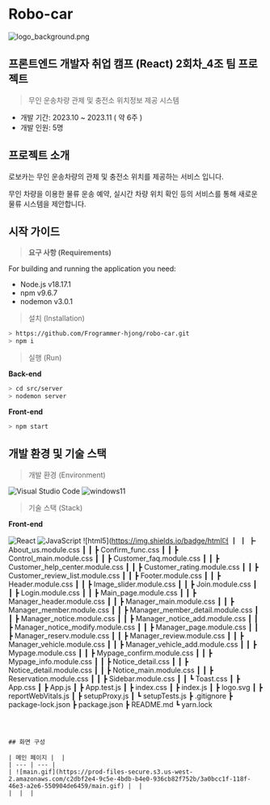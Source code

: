 # Robo-car

![logo_background.png](Robo-car%20a7a209a126914fd0b5a47e75f6f554a7/logo_background.png)

## 프론트엔드 개발자 취업 캠프 (React) 2회차_4조 팀 프로젝트


> 무인 운송차량 관제 및 충전소 위치정보 제공 시스템
> 
- 개발 기간: 2023.10 ~ 2023.11 ( 약 6주 )
- 개발 인원: 5명

## 프로젝트 소개

로보카는 무인 운송차량의 관제 및 충전소 위치를 제공하는 서비스 입니다.

무인 차량을 이용한 물류 운송 예약, 실시간 차량 위치 확인 등의 서비스를 통해 새로운 물류 시스템을 제안합니다.

## 시작 가이드

> **요구 사항 (Requirements)**
> 

For building and running the application you need:

- Node.js v18.17.1
- npm v9.6.7
- nodemon v3.0.1


> 설치 (Installation)
> 

```bash
> https://github.com/Frogrammer-hjong/robo-car.git
> npm i
```

> 실행 (Run)
> 

**Back-end**

```bash
> cd src/server
> nodemon server
```

**Front-end**

```bash
> npm start
```

## 개발 환경 및 기술 스택

> 개발 환경 (Environment)
> 
![Visual Studio Code](https://img.shields.io/badge/Visual%20Studio%20Code-007ACC?style=for-the-badge&logo=Visual%20Studio%20Code&logoColor=white)
![windows11](https://img.shields.io/badge/windows11-007ACC?style=for-the-badge&logo=windows11&logoColor=white)
> 기술 스택 (Stack)
> 

**Front-end**

![React](https://img.shields.io/badge/React-20232A?style=for-the-badge&logo=react&logoColor=61DAFB)
![JavaScript](https://img.shields.io/badge/JavaScript-F7DF1E?style=for-the-badge&logo=Javascript&logoColor=white)
![html5](https://img.shields.io/badge/html더
 ┃ ┃ ┣ About_us.module.css
 ┃ ┃ ┣ Confirm_func.css
 ┃ ┃ ┣ Control_main.module.css
 ┃ ┃ ┣ Customer_faq.module.css
 ┃ ┃ ┣ Customer_help_center.module.css
 ┃ ┃ ┣ Customer_rating.module.css
 ┃ ┃ ┣ Customer_review_list.module.css
 ┃ ┃ ┣ Footer.module.css
 ┃ ┃ ┣ Header.module.css
 ┃ ┃ ┣ Image_slider.module.css
 ┃ ┃ ┣ Join.module.css
 ┃ ┃ ┣ Login.module.css
 ┃ ┃ ┣ Main_page.module.css
 ┃ ┃ ┣ Manager_header.module.css
 ┃ ┃ ┣ Manager_main.module.css
 ┃ ┃ ┣ Manager_member.module.css
 ┃ ┃ ┣ Manager_member_detail.module.css
 ┃ ┃ ┣ Manager_notice.module.css
 ┃ ┃ ┣ Manager_notice_add.module.css
 ┃ ┃ ┣ Manager_notice_modify.module.css
 ┃ ┃ ┣ Manager_page.module.css
 ┃ ┃ ┣ Manager_reserv.module.css
 ┃ ┃ ┣ Manager_review.module.css
 ┃ ┃ ┣ Manager_vehicle.module.css
 ┃ ┃ ┣ Manager_vehicle_add.module.css
 ┃ ┃ ┣ Mypage.module.css
 ┃ ┃ ┣ Mypage_confirm.module.css
 ┃ ┃ ┣ Mypage_info.module.css
 ┃ ┃ ┣ Notice_detail.css
 ┃ ┃ ┣ Notice_detail.module.css
 ┃ ┃ ┣ Notice_main.module.css
 ┃ ┃ ┣ Reservation.module.css
 ┃ ┃ ┣ Sidebar.module.css
 ┃ ┃ ┗ Toast.css
 ┃ ┣ App.css
 ┃ ┣ App.js
 ┃ ┣ App.test.js
 ┃ ┣ index.css
 ┃ ┣ index.js
 ┃ ┣ logo.svg
 ┃ ┣ reportWebVitals.js
 ┃ ┣ setupProxy.js
 ┃ ┗ setupTests.js
 ┣ .gitignore
 ┣ package-lock.json
 ┣ package.json
 ┣ README.md
 ┗ yarn.lock
```



## 화면 구성

| 메인 페이지 |  |
| --- | --- |
| ![main.gif](https://prod-files-secure.s3.us-west-2.amazonaws.com/c2dbf2e4-9c5e-4bdb-b4e0-936cb82f752b/3a0bcc1f-118f-46e3-a2e6-550904de6459/main.gif) |  |
|  |  |
